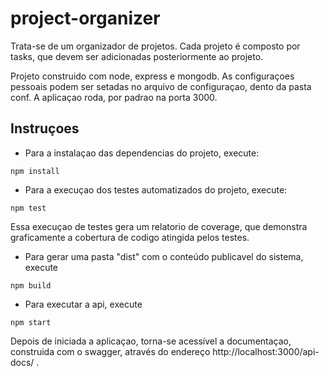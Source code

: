 # project-organizer

Trata-se de um organizador de projetos. Cada projeto é composto por tasks, que devem ser adicionadas posteriormente ao projeto.

Projeto construido com node, express e mongodb.
As configuraçoes pessoais podem ser setadas no arquivo de configuraçao, dento da pasta conf.
A aplicaçao roda, por padrao na porta 3000.

## Instruçoes
* Para a instalaçao das dependencias do projeto, execute:
```
npm install
```

* Para a execuçao dos testes automatizados do projeto, execute:
```
npm test
```
Essa execuçao de testes gera um relatorio de coverage, que demonstra graficamente a cobertura de codigo atingida pelos testes.

* Para gerar uma pasta "dist" com o conteúdo publicavel do sistema, execute
```
npm build
```

* Para executar a api, execute
```
npm start
```
Depois de iniciada a aplicaçao, torna-se acessível a documentaçao, construida com o swagger, através do endereço  http://localhost:3000/api-docs/ .
